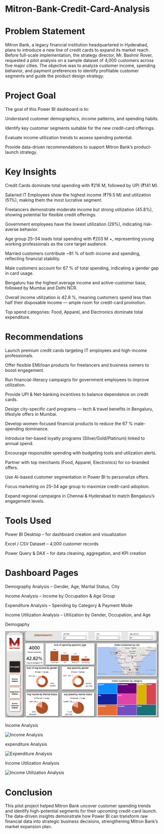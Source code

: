 # Mitron-Bank-Credit-Card-Analysis

#  Problem Statement

Mitron Bank, a legacy financial institution headquartered in Hyderabad, plans to introduce a new line of credit cards to expand its market reach.
Before full-scale implementation, the strategy director, Mr. Bashnir Rover, requested a pilot analysis on a sample dataset of 4,000 customers across five major cities.
The objective was to analyze customer income, spending behavior, and payment preferences to identify profitable customer segments and guide the product design strategy.

# Project Goal

The goal of this Power BI dashboard is to:

Understand customer demographics, income patterns, and spending habits.

Identify key customer segments suitable for the new credit-card offerings.

Evaluate income utilization trends to assess spending potential.

Provide data-driven recommendations to support Mitron Bank’s product-launch strategy.

# Key Insights

Credit Cards dominate total spending with ₹216 M, followed by UPI (₹141 M).

Salaried IT Employees show the highest income (₹79.5 M) and utilization (51%), making them the most lucrative segment.

Freelancers demonstrate moderate income but strong utilization (45.8%), showing potential for flexible credit offerings.

Government employees have the lowest utilization (29%), indicating risk-averse behavior.

Age group 25–34 leads total spending with ₹203 M +, representing young working professionals as the core target audience.

Married customers contribute ~81 % of both income and spending, reflecting financial stability.

Male customers account for 67 % of total spending, indicating a gender gap in card usage.

Bengaluru has the highest average income and active-customer base, followed by Mumbai and Delhi NCR.

Overall income utilization is 42.8 %, meaning customers spend less than half their disposable income — ample room for credit-card promotion.

Top spend categories: Food, Apparel, and Electronics dominate total expenditure.

# Recommendations

Launch premium credit cards targeting IT employees and high-income professionals.

Offer flexible EMI/loan products for freelancers and business owners to boost engagement.

Run financial-literacy campaigns for government employees to improve utilization.

Provide UPI & Net-banking incentives to balance dependence on credit cards.

Design city-specific card programs — tech & travel benefits in Bengaluru, lifestyle offers in Mumbai.

Develop women-focused financial products to reduce the 67 % male-spending dominance.

Introduce tier-based loyalty programs (Silver/Gold/Platinum) linked to annual spend.

Encourage responsible spending with budgeting tools and utilization alerts.

Partner with top merchants (Food, Apparel, Electronics) for co-branded offers.

Use AI-based customer segmentation in Power BI to personalize offers.

Focus marketing on 25–34 age group to maximize credit-card adoption.

Expand regional campaigns in Chennai & Hyderabad to match Bengaluru’s engagement levels.

# Tools Used

Power BI Desktop – for dashboard creation and visualization

Excel / CSV Dataset – 4,000 customer records

Power Query & DAX – for data cleaning, aggregation, and KPI creation

# Dashboard Pages

Demography Analysis – Gender, Age, Marital Status, City

Income Analysis – Income by Occupation & Age Group

Expenditure Analysis – Spending by Category & Payment Mode

Income Utilization Analysis – Utilization by Gender, Occupation, and Age

Demogaphy

![Demograpyy](https://github.com/Shumaila-Hasan/Mitron-Bank-Credit-Card-Analysis/blob/main/Demography.png)


Income Analysis

![Income Analysis]()

expenditure Analysis

![Expenditure Analysis]()


Income Utilization Analysis 

![Income Utilization Analysis ]()


# Conclusion

This pilot project helped Mitron Bank uncover customer spending trends and identify high-potential segments for their upcoming credit-card launch.
The data-driven insights demonstrate how Power BI can transform raw financial data into strategic business decisions, strengthening Mitron Bank’s market expansion plan.
